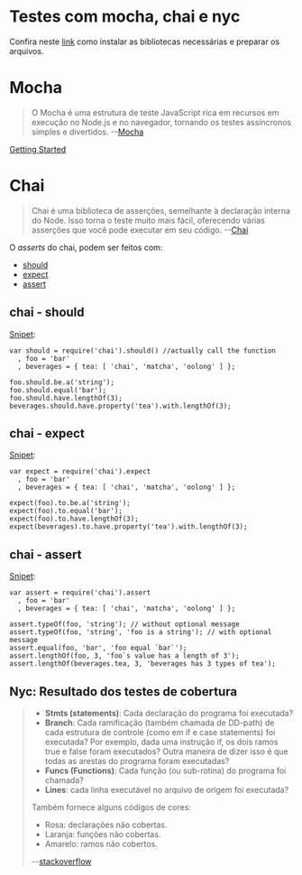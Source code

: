 # Testes com mocha, chai e nyc
Confira neste [link](https://github.com/hlays/learning-front-end/tree/master/notes/testes-tdd/testes-instalacoes.md/) como instalar as bibliotecas necessárias e preparar os arquivos.

# Mocha
> O Mocha é uma estrutura de teste JavaScript rica em recursos em execução no Node.js e no navegador, tornando os testes assíncronos simples e divertidos. --[Mocha](https://mochajs.org/)

[Getting Started](https://mochajs.org/#getting-started)

# Chai
> Chai é uma biblioteca de asserções, semelhante à declaração interna do Node. Isso torna o teste muito mais fácil, oferecendo várias asserções que você pode executar em seu código. --[Chai](https://www.chaijs.com/)

O *asserts* do chai, podem ser feitos com:
* [should](https://www.chaijs.com/guide/styles/#should)
* [expect](https://www.chaijs.com/guide/styles/#expect)
* [assert](https://www.chaijs.com/guide/styles/#assert)

## chai - should 
[Snipet](https://www.chaijs.com/guide/styles/#should):

```
var should = require('chai').should() //actually call the function
  , foo = 'bar'
  , beverages = { tea: [ 'chai', 'matcha', 'oolong' ] };

foo.should.be.a('string');
foo.should.equal('bar');
foo.should.have.lengthOf(3);
beverages.should.have.property('tea').with.lengthOf(3);

```

## chai - expect 
[Snipet](https://www.chaijs.com/guide/styles/#expect):

```
var expect = require('chai').expect
  , foo = 'bar'
  , beverages = { tea: [ 'chai', 'matcha', 'oolong' ] };

expect(foo).to.be.a('string');
expect(foo).to.equal('bar');
expect(foo).to.have.lengthOf(3);
expect(beverages).to.have.property('tea').with.lengthOf(3);

```

## chai - assert
[Snipet](https://www.chaijs.com/guide/styles/#expect):

```
var assert = require('chai').assert
  , foo = 'bar'
  , beverages = { tea: [ 'chai', 'matcha', 'oolong' ] };

assert.typeOf(foo, 'string'); // without optional message
assert.typeOf(foo, 'string', 'foo is a string'); // with optional message
assert.equal(foo, 'bar', 'foo equal `bar`');
assert.lengthOf(foo, 3, 'foo`s value has a length of 3');
assert.lengthOf(beverages.tea, 3, 'beverages has 3 types of tea');

```

## Nyc: Resultado dos testes de cobertura 
> * **Stmts (statements)**: Cada declaração do programa foi executada?
> * **Branch**: Cada ramificação (também chamada de DD-path) de cada estrutura de controle (como em if e case statements) foi executada? Por exemplo, dada uma instrução if, os dois ramos true e false foram executados? Outra maneira de dizer isso é que todas as arestas do programa foram executadas?
> * **Funcs (Functions)**: Cada função (ou sub-rotina) do programa foi chamada?
> * **Lines**: cada linha executável no arquivo de origem foi executada?
>
> Também fornece alguns códigos de cores: 
> * Rosa: declarações não cobertas.
> * Laranja: funções não cobertas.
> * Amarelo: ramos não cobertos.
> 
> --[stackoverflow](https://stackoverflow.com/questions/26618243/how-do-i-read-an-istanbul-coverage-report)